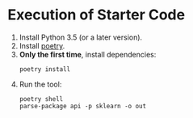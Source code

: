 # Execution of Starter Code

1. Install Python 3.5 (or a later version).
2. Install [poetry](https://python-poetry.org/docs/master/#installation).
3. **Only the first time**, install dependencies:
    ```shell
    poetry install
    ```
4. Run the tool:
    ```shell
    poetry shell
    parse-package api -p sklearn -o out
    ```
